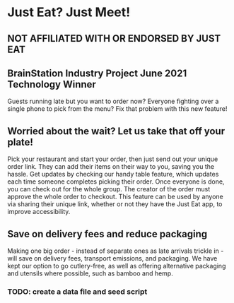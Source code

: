 # Just Eat? Just Meet!
## NOT AFFILIATED WITH OR ENDORSED BY JUST EAT
## BrainStation Industry Project June 2021 Technology Winner
Guests running late but you want to order now? Everyone fighting over a single phone to pick from the menu? Fix that problem with this new feature!

## Worried about the wait? Let us take that off your plate!
Pick your restaurant and start your order, then just send out your unique order link. They can add their items on their way to you, saving you the hassle. Get updates by checking our handy table feature, which updates each time someone completes picking their order. Once everyone is done, you can check out for the whole group. The creator of the order must approve the whole order to checkout. This feature can be used by anyone via sharing their unique link, whether or not they have the Just Eat app, to improve accessibility.

## Save on delivery fees and reduce packaging
Making one big order - instead of separate ones as late arrivals trickle in - will save on delivery fees, transport emissions, and packaging. We have kept our option to go cutlery-free, as well as offering alternative packaging and utensils where possible, such as bamboo and hemp. 

### TODO: create a data file and seed script
